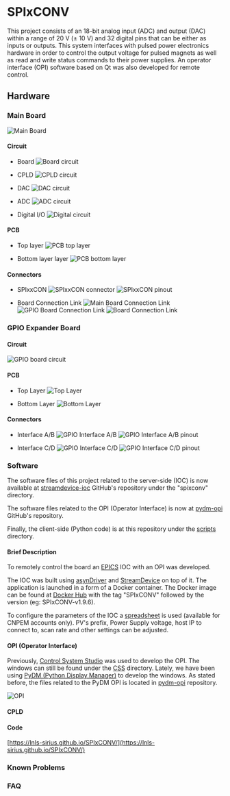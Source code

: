 # SPIxCONV

This project consists of an 18-bit analog input (ADC) and output (DAC) within a range of 20 V (± 10 V) and 32 digital pins that can be either as inputs or outputs. This system interfaces with pulsed power electronics hardware in order to control the output voltage for pulsed magnets as well as read and write status commands to their power supplies. An operator interface (OPI) software based on Qt was also developed for remote control.

<!--========================================-->
## Hardware
<!--========================================-->

<!--==============================-->
### Main Board
<!--==============================-->

![Main Board](./documentation/figures/hardware/SPIxCONV.jpg)

<!--====================-->
#### Circuit
<!--====================-->

  - Board
![Board circuit](./documentation/figures/hardware/circuit_0_board.png)

  - CPLD
![CPLD circuit](./documentation/figures/hardware/circuit_1_cpld.png)

  - DAC
![DAC circuit](./documentation/figures/hardware/circuit_2_dac.png)

  - ADC
![ADC circuit](./documentation/figures/hardware/circuit_3_adc.png)

  - Digital I/O
![Digital circuit](./documentation/figures/hardware/circuit_4_digital.png)

<!--====================-->
#### PCB
<!--====================-->

  - Top layer
![PCB top layer](./documentation/figures/hardware/pcb_top_layer.png)

  - Bottom layer layer
![PCB bottom layer](./documentation/figures/hardware/pcb_bot_layer.png)

<!--====================-->
#### Connectors
<!--====================-->

  - SPIxxCON
![SPIxxCON connector](./documentation/figures/hardware/main_board_conn_SPIxxCON.jpg)
![SPIxxCON pinout](./documentation/figures/hardware/conn_SPIxxCON.png)

  - Board Connection Link
![Main Board Connection Link](./documentation/figures/hardware/main_board_conn_link.jpg)
![GPIO Board Connection Link](./documentation/figures/hardware/gpio_front_conn_link.jpg)
![Board Connection Link](./documentation/figures/hardware/conn_board_link.png)

<!--==============================-->
### GPIO Expander Board
<!--==============================-->

<!--====================-->
#### Circuit
<!--====================-->
![GPIO board circuit](./documentation/figures/hardware/gpio_schematic.png)

<!--====================-->
#### PCB
<!--====================-->
  - Top Layer
![Top Layer](./documentation/figures/hardware/gpio_pcb_top.png)

  - Bottom Layer
![Bottom Layer](./documentation/figures/hardware/gpio_pcb_bot.png)

<!--====================-->
#### Connectors
<!--====================-->

  - Interface A/B
![GPIO Interface A/B](./documentation/figures/hardware/gpio_front_conn_AB.jpg)
![GPIO Interface A/B pinout](./documentation/figures/hardware/conn_interface_AB.png)

  - Interface C/D
![GPIO Interface C/D](./documentation/figures/hardware/gpio_front_conn_CD.jpg)
![GPIO Interface C/D pinout](./documentation/figures/hardware/conn_interface_CD.png)

<!--========================================-->
### Software
<!--========================================-->

The software files of this project related to the server-side (IOC) is now available at [streamdevice-ioc](https://github.com/lnls-sirius/streamdevice-ioc) GitHub's repository under the "spixconv" directory.

The software files related to the OPI (Operator Interface) is now at [pydm-opi](https://github.com/lnls-sirius/pydm-opi) GitHub's repository.

Finally, the client-side (Python code) is at this repository under the [scripts](https://github.com/lnls-sirius/SPIxCONV/tree/master/software/scripts) directory.

<!--====================-->
#### Brief Description
<!--====================-->
To remotely control the board an [EPICS](https://epics-controls.org/about-epics/) IOC with an OPI was developed.

The IOC was built using [asynDriver](https://epics.anl.gov/modules/soft/asyn/) and [StreamDevice](http://epics.web.psi.ch/software/streamdevice/) on top of it. The application is launched in a form of a Docker container. The Docker image can be found at [Docker Hub](https://hub.docker.com/repository/docker/lnlscon/streamdevice-ioc) with the tag "SPIxCONV" followed by the version (eg: SPIxCONV-v1.9.6).

To configure the parameters of the IOC a [spreadsheet](https://cnpemcamp.sharepoint.com/:x:/s/controle/EUG0_4JUaz9Au7kZNcMZwZQB1x5OJBN_1QMdbbCGJ1Driw?e=Po8LNr) is used (available for CNPEM accounts only). PV's prefix, Power Supply voltage, host IP to connect to, scan rate and other settings can be adjusted. 

<!--====================-->
#### OPI (Operator Interface)
<!--====================-->

Previously, [Control System Studio](http://controlsystemstudio.org/) was used to develop the OPI. The windows can still be found under the [CSS](https://github.com/lnls-sirius/SPIxCONV/tree/master/software/CSS) directory. Lately, we have been using [PyDM (Python Display Manager)](https://slaclab.github.io/pydm/) to develop the windows. As stated before, the files related to the PyDM OPI is located in [pydm-opi](https://github.com/lnls-sirius/pydm-opi) repository.

![OPI](./documentation/figures/hardware/OPI.jpg)

<!--====================-->
#### CPLD
<!--====================-->



<!--====================-->
#### Code
<!--====================-->
[https://lnls-sirius.github.io/SPIxCONV/](https://lnls-sirius.github.io/SPIxCONV/)

<!--========================================-->
### Known Problems
<!--========================================-->

<!--========================================-->
### FAQ
<!--========================================-->

